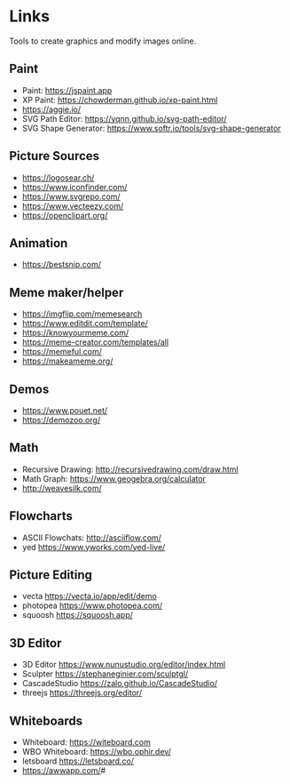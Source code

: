 # Links

Tools to create graphics and modify images online.

## Paint

- Paint: <https://jspaint.app>
- XP Paint: <https://chowderman.github.io/xp-paint.html>
- <https://aggie.io/>
- SVG Path Editor: <https://yqnn.github.io/svg-path-editor/>
- SVG Shape Generator: <https://www.softr.io/tools/svg-shape-generator>

## Picture Sources

- <https://logosear.ch/>
- <https://www.iconfinder.com/>
- <https://www.svgrepo.com/>
- <https://www.vecteezy.com/>
- <https://openclipart.org/>

## Animation

- <https://bestsnip.com/>

## Meme maker/helper

- <https://imgflip.com/memesearch>
- <https://www.editdit.com/template/>
- <https://knowyourmeme.com/>
- <https://meme-creator.com/templates/all>
- <https://memeful.com/>
- <https://makeameme.org/>

## Demos

- <https://www.pouet.net/>
- <https://demozoo.org/>

## Math

- Recursive Drawing: <http://recursivedrawing.com/draw.html>
- Math Graph: <https://www.geogebra.org/calculator>
- <http://weavesilk.com/>

## Flowcharts

- ASCII Flowchats: <http://asciiflow.com/>
- yed <https://www.yworks.com/yed-live/>

## Picture Editing

- vecta <https://vecta.io/app/edit/demo>
- photopea <https://www.photopea.com/>
- squoosh <https://squoosh.app/>

## 3D Editor

- 3D Editor <https://www.nunustudio.org/editor/index.html>
- Sculpter <https://stephaneginier.com/sculptgl/>
- CascadeStudio <https://zalo.github.io/CascadeStudio/>
- threejs <https://threejs.org/editor/>

## Whiteboards

- Whiteboard: <https://witeboard.com>
- WBO Whiteboard: <https://wbo.ophir.dev/>
- letsboard <https://letsboard.co/>
- <https://awwapp.com/>#
